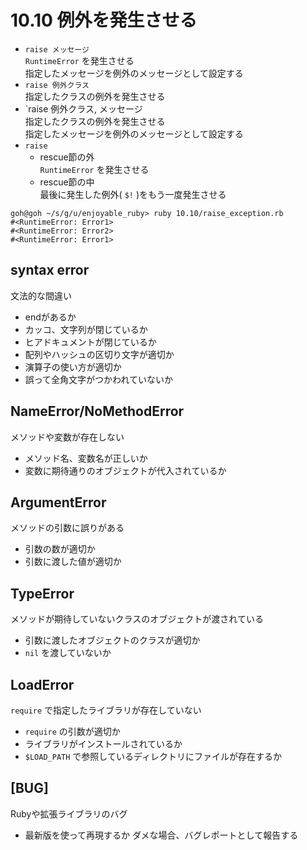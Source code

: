 # 10.10 例外を発生させる

- `raise メッセージ`  
    `RuntimeError` を発生させる  
    指定したメッセージを例外のメッセージとして設定する
- `raise 例外クラス`  
    指定したクラスの例外を発生させる
- `raise 例外クラス, メッセージ  
    指定したクラスの例外を発生させる  
    指定したメッセージを例外のメッセージとして設定する
- `raise`
    - rescue節の外  
        `RuntimeError` を発生させる
    - rescue節の中  
        最後に発生した例外( `$!` )をもう一度発生させる

```
goh@goh ~/s/g/u/enjoyable_ruby> ruby 10.10/raise_exception.rb
#<RuntimeError: Error1>
#<RuntimeError: Error2>
#<RuntimeError: Error1>
```

## syntax error

文法的な間違い

- endがあるか
- カッコ、文字列が閉じているか
- ヒアドキュメントが閉じているか
- 配列やハッシュの区切り文字が適切か
- 演算子の使い方が適切か
- 誤って全角文字がつかわれていないか

## NameError/NoMethodError

メソッドや変数が存在しない

- メソッド名、変数名が正しいか
- 変数に期待通りのオブジェクトが代入されているか

## ArgumentError

メソッドの引数に誤りがある

- 引数の数が適切か
- 引数に渡した値が適切か

## TypeError

メソッドが期待していないクラスのオブジェクトが渡されている

- 引数に渡したオブジェクトのクラスが適切か
- `nil` を渡していないか

## LoadError

`require` で指定したライブラリが存在していない

- `require` の引数が適切か
- ライブラリがインストールされているか
- `$LOAD_PATH` で参照しているディレクトリにファイルが存在するか

## [BUG]

Rubyや拡張ライブラリのバグ

- 最新版を使って再現するか
  ダメな場合、バグレポートとして報告する

